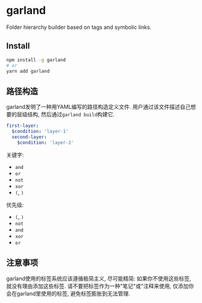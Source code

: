 # garland
Folder hierarchy builder based on tags and symbolic links.

## Install
```sh
npm install -g garland
# or
yarn add garland
```

## 路径构造
garland发明了一种用YAML编写的路径构造定义文件.
用户通过该文件描述自己想要的层级结构, 然后通过`garland build`构建它.

```yaml
first-layer:
  $condition: 'layer-1'
  second-layer:
    $condition: 'layer-2'
```

关键字:
- `and`
- `or`
- `not`
- `xor`
- `(`, `)`

优先级:
- `(`, `)`
- `not`
- `and`
- `xor`
- `or`

## 注意事项
garland使用的标签系统应该遵循极简主义, 尽可能精简:
如果你不使用这些标签, 就没有理由添加这些标签.
请不要把标签作为一种"笔记"或"注释来使用,
仅添加你会在garland里使用的标签, 避免标签膨胀到无法管理.
